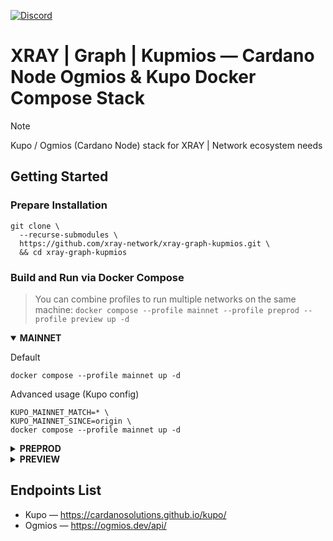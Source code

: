 <a href="https://discord.gg/WhZmm46APN"><img alt="Discord" src="https://img.shields.io/discord/852538978946383893?style=for-the-badge&logo=discord&label=Discord&labelColor=%231940ED&color=%233FCB9B"></a>

# XRAY | Graph | Kupmios — Cardano Node Ogmios & Kupo Docker Compose Stack

> [!NOTE]
> Kupo / Ogmios (Cardano Node) stack for XRAY | Network ecosystem needs

## Getting Started
### Prepare Installation

``` console
git clone \
  --recurse-submodules \
  https://github.com/xray-network/xray-graph-kupmios.git \
  && cd xray-graph-kupmios
```

### Build and Run via Docker Compose

> You can combine profiles to run multiple networks on the same machine: `docker compose --profile mainnet --profile preprod --profile preview up -d`

<details open>
  <summary><b>MAINNET</b></summary>

Default

``` console
docker compose --profile mainnet up -d
```

Advanced usage (Kupo config)

``` console
KUPO_MAINNET_MATCH=* \
KUPO_MAINNET_SINCE=origin \
docker compose --profile mainnet up -d
```

</details>
  
<details>
  <summary><b>PREPROD</b></summary>

Default

``` console
docker compose --profile preprod up -d
```

Advanced usage (Kupo config)

``` console
KUPO_PREPROD_MATCH=* \
KUPO_PREPROD_SINCE=origin \
docker compose --profile preprod up -d
```

</details>

  
<details>
  <summary><b>PREVIEW</b></summary>

Default

``` console
docker compose --profile preview up -d
```

Advanced usage (Kupo config)

``` console
KUPO_PREVIEW_MATCH=* \
KUPO_PREVIEW_SINCE=origin \
docker compose --profile preview up -d
```

</details>

## Endpoints List
  
* Kupo — https://cardanosolutions.github.io/kupo/
* Ogmios — https://ogmios.dev/api/
